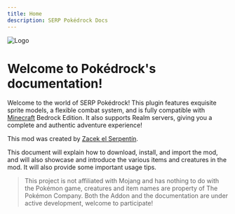 ```yaml
---
title: Home
description: SERP Pokédrock Docs
---
```


![Logo](/images/Logo.png)

# Welcome to Pokédrock's documentation!

Welcome to the world of SERP Pokédrock! This plugin features exquisite sprite models, a flexible combat system, and is fully compatible with [Minecraft](https://www.minecraft.net/) Bedrock Edition. It also supports Realm servers, giving you a complete and authentic adventure experience!

This mod was created by [Zacek el Serpentín](https://x.com/SERP_Zacek).

This document will explain how to download, install, and import the mod, and will also showcase and introduce the various items and creatures in the mod. It will also provide some important usage tips.

>   This project is not affiliated with Mojang and has nothing to do with the Pokémon game, creatures and item names are property of The Pokémon Company. 
>   Both the Addon and the documentation are under active development, welcome to participate!
